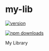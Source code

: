 # my-lib

[![version](https://img.shields.io/npm/v/@stemcstudio/my-lib.svg)](https://www.npmjs.com/package/@stemcstudio/my-lib) 

[![npm downloads](https://img.shields.io/npm/dm/@stemcstudio/my-lib.svg)](https://npm-stat.com/charts.html?package=@stemcstudio/my-lib&from=2022-01-01)

My Library
